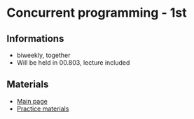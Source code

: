 # Concurrent programming - 1st

## Informations
 - biweekly, together
 - Will be held in 00.803, lecture included
 
## Materials
 - [Main page](https://kitlei.web.elte.hu/)
 - [Practice materials](https://kitlei.web.elte.hu/segedanyagok/felev/2019-2020-tavasz/konkurens/konkurens-programozas-gy.html)
